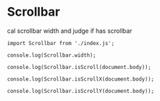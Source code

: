 # Scrollbar
cal scrollbar width and judge if has scrollbar
```
import Scrollbar from './index.js';

console.log(Scrollbar.width);

console.log(Scrollbar.isScroll(document.body));

console.log(Scrollbar.isScrollX(document.body));

console.log(Scrollbar.isScrollY(document.body));

```
